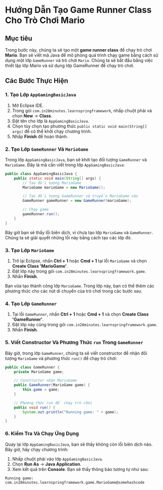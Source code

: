 # Hướng Dẫn Tạo Game Runner Class Cho Trò Chơi Mario

## Mục tiêu

Trong bước này, chúng ta sẽ tạo một **game runner class** để chạy trò chơi **Mario**. Bạn sẽ viết mã Java để mô phỏng quá trình chạy game bằng cách sử dụng một lớp `GameRunner` và trò chơi `Mario`. Chúng ta sẽ bắt đầu bằng việc thiết lập lớp Mario và sử dụng lớp GameRunner để chạy trò chơi.

## Các Bước Thực Hiện

### 1. Tạo Lớp `AppGamingBasicJava`

1. Mở Eclipse IDE.
2. Trong gói `com.in28minutes.learnspringframework`, nhấp chuột phải và chọn **New** -> **Class**.
3. Đặt tên cho lớp là `AppGamingBasicJava`.
4. Chọn tùy chọn tạo phương thức `public static void main(String[] args)` để có thể khởi chạy chương trình.
5. Nhấp **Finish** để hoàn thành.

### 2. Tạo Lớp `GameRunner` Và `MarioGame`

Trong lớp `AppGamingBasicJava`, bạn sẽ khởi tạo đối tượng `GameRunner` và `MarioGame`. Đây là mã cần viết trong lớp `AppGamingBasicJava`:

```java
public class AppGamingBasicJava {
    public static void main(String[] args) {
        // Tạo đối tượng MarioGame
        MarioGame marioGame = new MarioGame();

        // Tạo đối tượng GameRunner và truyền MarioGame vào
        GameRunner gameRunner = new GameRunner(marioGame);

        // Chạy game
        gameRunner.run();
    }
}
```

Bây giờ bạn sẽ thấy lỗi biên dịch, vì chưa tạo lớp `MarioGame` và `GameRunner`. Chúng ta sẽ giải quyết những lỗi này bằng cách tạo các lớp đó.

### 3. Tạo Lớp `MarioGame`

1. Trở lại Eclipse, nhấn **Ctrl + 1** hoặc **Cmd + 1** tại lỗi `MarioGame` và chọn **Create Class 'MarioGame'**.
2. Đặt lớp này trong gói `com.in28minutes.learnspringframework.game`.
3. Nhấn **Finish**.

Bạn vừa tạo thành công lớp `MarioGame`. Trong lớp này, bạn có thể thêm các phương thức cho các nút di chuyển của trò chơi trong các bước sau.

### 4. Tạo Lớp `GameRunner`

1. Tại lỗi `GameRunner`, nhấn **Ctrl + 1** hoặc **Cmd + 1** và chọn **Create Class 'GameRunner'**.
2. Đặt lớp này cũng trong gói `com.in28minutes.learnspringframework.game`.
3. Nhấn **Finish**.

### 5. Viết Constructor Và Phương Thức `run` Trong `GameRunner`

Bây giờ, trong lớp `GameRunner`, chúng ta sẽ viết constructor để nhận đối tượng `MarioGame` và phương thức `run()` để chạy trò chơi:

```java
public class GameRunner {
    private MarioGame game;

    // Constructor nhận MarioGame
    public GameRunner(MarioGame game) {
        this.game = game;
    }

    // Phương thức run để chạy trò chơi
    public void run() {
        System.out.println("Running game: " + game);
    }
}
```

### 6. Kiểm Tra Và Chạy Ứng Dụng

Quay lại lớp `AppGamingBasicJava`, bạn sẽ thấy không còn lỗi biên dịch nào. Bây giờ, hãy chạy chương trình:

1. Nhấp chuột phải vào lớp `AppGamingBasicJava`.
2. Chọn **Run As** -> **Java Application**.
3. Xem kết quả trên **Console**. Bạn sẽ thấy thông báo tương tự như sau:

```
Running game: com.in28minutes.learnspringframework.game.MarioGame@somehashcode
```
